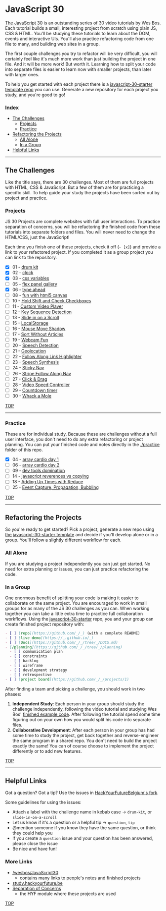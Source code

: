 # JavaScript 30

[The JavaScript 30](https://javascript30.com/) is an outstanding series of 30 video tutorials by Wes Bos. Each tutorial builds a small, interesting project from scratch using plain JS, CSS & HTML. You'll be studying these tutorials to learn about the DOM, events and interactive UIs. You'll also practice refactoring code from one file to many, and building web sites in a group.

The first couple challenges you try to refactor will be very difficult, you will certainly feel like it's much more work than just building the project in one file. And it will be more work! But worth it. Learning how to split your code into separate files is easier to learn now with smaller projects, than later with larger ones.

To help you get started with each project there is a [javascript-30-starter template repo](https://github.com/hackyourfuturebelgium/javascript-30-starter) you can use. Generate a new repository for each project you study, and you're good to go!

### Index

- [The Challenges](#the-challenges)
  - [Projects](#projects)
  - [Practice](#practice)
- [Refactoring the Projects](#refactoring-the-projects)
  - [All Alone](#all-alone)
  - [In a Group](#in-a-group)
- [Helpful Links](#helpful-links)

---

## The Challenges

Like the title says, there are 30 challenges. Most of them are full projects with HTML, CSS & JavaScript. But a few of them are for practicing a specific skill. To help guide your study the projects have been sorted out by project and practice.

### Projects

JS 30 Projects are complete websites with full user interactions. To practice separation of concerns, you will be refactoring the finished code from these tutorials into separate folders and files. You will never need to change the HTML/CSS, just the JavaScript!

Each time you finish one of these projects, check it off (`- [x]`) and provide a link to your refactored project. If you completed it as a group project you can link to the repository.

- [x] 01 - [drum kit](https://github.com/Radhi-Hudijan/Drum-Kit)
- [x] 02 - [clock](https://radhi-hudijan.github.io/JS-and-CSS-Clock/index.html)
- [x] 03 - [css variables](https://radhi-hudijan.github.io/Playing-with-CSS-Variables-and-JS/index.html)
- [ ] 05 - [flex panel gallery]()
- [x] 06 - [type ahead](https://radhi-hudijan.github.io/Type-Ahead-Feature/index.html)
- [ ] 08 - [fun with html5 canvas]()
- [ ] 10 - [Hold Shift and Check Checkboxes]()
- [ ] 11 - [Custom Video Player]()
- [ ] 12 - [Key Sequence Detection]()
- [ ] 13 - [Slide in on a Scroll]()
- [ ] 15 - [LocalStorage]()
- [ ] 16 - [Mouse Move Shadow]()
- [ ] 17 - [Sort Without Articles]()
- [ ] 19 - [Webcam Fun]()
- [ ] 20 - [Speech Detection]()
- [ ] 21 - [Geolocation]()
- [ ] 22 - [Follow Along Link Highlighter]()
- [ ] 23 - [Speech Synthesis]()
- [ ] 24 - [Sticky Nav]()
- [ ] 26 - [Stripe Follow Along Nav]()
- [ ] 27 - [Click & Drag]()
- [ ] 28 - [Video Speed Controller]()
- [ ] 29 - [Countdown timer]()
- [ ] 30 - [Whack a Mole]()

[TOP](#javascript-30)

---

### Practice

These are for individual study. Because these are challenges without a full user interface, you don't need to do any extra refactoring or project planning. You can put your finished code and notes directly in the [./practice](./practice) folder of this repo.

- [x] 04 - [array cardio day 1]()
- [ ] 06 - [array cardio day 2]()
- [ ] 09 - [dev tools domination]()
- [ ] 14 - [javascript reverences vs copying]()
- [ ] 18 - [Adding Up Times with Reduce]()
- [ ] 25 - [Event Capture, Propagation, Bubbling]()

[TOP](#javascript-30)

---

## Refactoring the Projects

So you're ready to get started? Pick a project, generate a new repo using [the javascript-30-starter template](https://github.com/hackyourfuturebelgium/javascript-30-starter) and decide if you'll develop alone or in a group. You'll follow a slightly different workflow for each.

### All Alone

If you are studying a project independently you can just get started. No need for extra planning or issues, you can just practice refactoring the code.

### In a Group

One enormous benefit of splitting your code is making it easier to collaborate on the same project. You are encouraged to work in small groups for as many of the JS 30 challenges as you can. When working together you can take a little extra time to practice full collaboration workflows. Using the [javascript-30-starter](https://github.com/HackYourFutureBelgium/javascript-30-starter) repo, you and your group can create finished project repository with:

```markdown
- [ ] [repo](https://github.com/_/_) (with a complete README)
- [ ] [live demo](https://_.github.io/_)
- [ ] [Docs](https://github.com/_/_/tree/_/DOCS.md)
- [/planning](https://github.com/_/_/tree/_/planning)
  - [ ] communication plan
  - [ ] constraints
  - [ ] backlog
  - [ ] wireframe
  - [ ] development strategy
  - [ ] retrospective
- [ ] [project board](https://github.com/_/_/projects/1)
```

After finding a team and picking a challenge, you should work in two phases:

1. **Independent Study**: Each person in your group should study the challenge independently, following the video tutorial and studying Wes Bos' [finished example code](https://github.com/wesbos/JavaScript30). After following the tutorial spend some time figuring out on your own how you would split his code into separate files.
2. **Collaborative Development**: After each person in your group has had some time to study the project, get back together and reverse-engineer the same program in a shared repo. You don't need to build the project exactly the same! You can of course choose to implement the project differently or to add new features.

[TOP](#javascript-30)

---

## Helpful Links

Got a question? Got a tip? Use the issues in [HackYourFutureBelgium's fork](https://github.com/hackyourfuturebelgium/javascript-30/issues).

Some guidelines for using the issues:

- Attach a label with the challenge name in kebab case -> `drum-kit`, or `slide-in-on-a-scroll`
- Let us know if it's a question or a helpful tip -> `question`, `tip`
- @mention someone if you know they have the same question, or think they could help you
- If you create a `question` issue and your question has been answered, please close the issue
- Be nice and have fun!

### More Links

- [/wesbos/JavaScript30](https://github.com/wesbos/JavaScript30)
  - contains many links to people's notes and finished projects
- [study.hackyourfuture.be](https:study.hackyourfuture.be)
- [Separation of Concerns](https://github.com/hackyourfuturebelgium/separation-of-conerns)
  - the HYF module where these projects are used

[TOP](#javascript-30)
